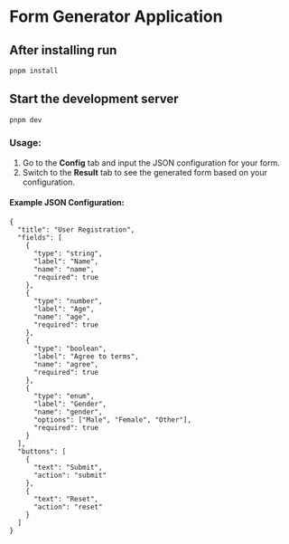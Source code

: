 # Form Generator Application

## After installing run

```bash
pnpm install
```

## Start the development server

```bash
pnpm dev
```

### Usage:

1. Go to the **Config** tab and input the JSON configuration for your form.
2. Switch to the **Result** tab to see the generated form based on your configuration.

#### Example JSON Configuration:

```
{
  "title": "User Registration",
  "fields": [
    {
      "type": "string",
      "label": "Name",
      "name": "name",
      "required": true
    },
    {
      "type": "number",
      "label": "Age",
      "name": "age",
      "required": true
    },
    {
      "type": "boolean",
      "label": "Agree to terms",
      "name": "agree",
      "required": true
    },
    {
      "type": "enum",
      "label": "Gender",
      "name": "gender",
      "options": ["Male", "Female", "Other"],
      "required": true
    }
  ],
  "buttons": [
    {
      "text": "Submit",
      "action": "submit"
    },
    {
      "text": "Reset",
      "action": "reset"
    }
  ]
}
```
